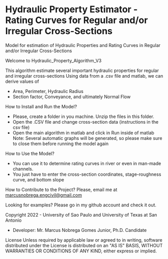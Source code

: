 # Hydraulic Property Estimator - Rating Curves for Regular and/or Irregular Cross-Sections
Model for estimation of Hydraulic Properties and Rating Curves in Regular and/or Irregular Cross-Sections

Welcome to Hydraulic_Property_Algorithm_V3

This algorithm estimate several important hydraulic properties for 
regular and irregular cross-sections
Using data from a .csv file and matlab, we can derive values of
- Area, Perimeter, Hydraulic Radius
- Section factor, Conveyance, and ultimately Normal Flow


How to Install and Run the Model?
- Please, create a folder in you machine. Unzip the files in this folder. 
- Open the .CSV file and change cross-section data (instructions in the csv file)
- Open the main algorithm in matlab and click in Run inside of matlab
Note: Several automatic graphs will be generated, so please make sure to close 
them before running the model again

How to Use the Model?
- You can use it to determine rating curves in river or even in man-made channels. 
- You just have to enter the cross-section coordinates, stage-roughness curve, 
and bottom slope

How to Contribute to the Project?
Please, email me at marcusnobrega.engcivil@gmail.com

Looking for examples? Please go in my github account and check it out.

Copyright 2022 - University of Sao Paulo and University of Texas at San Antonio
- Developer: Mr. Marcus Nobrega Gomes Junior, Ph.D. Candidate

License
Unless required by applicable law or agreed to in writing, software
distributed under the License is distributed on an "AS IS" BASIS,
WITHOUT WARRANTIES OR CONDITIONS OF ANY KIND, either express or implied.

